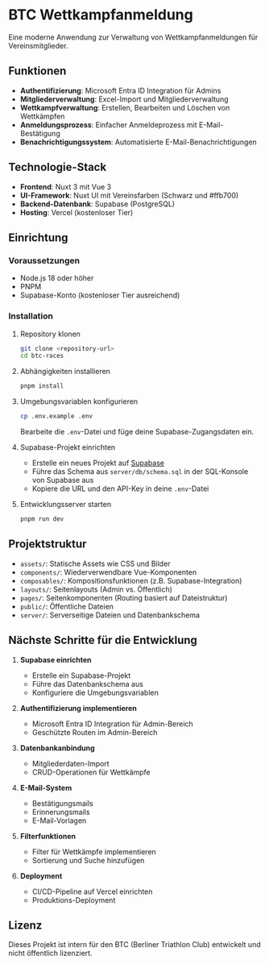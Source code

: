 # BTC Wettkampfanmeldung

Eine moderne Anwendung zur Verwaltung von Wettkampfanmeldungen für Vereinsmitglieder.

## Funktionen

- **Authentifizierung**: Microsoft Entra ID Integration für Admins
- **Mitgliederverwaltung**: Excel-Import und Mitgliederverwaltung
- **Wettkampfverwaltung**: Erstellen, Bearbeiten und Löschen von Wettkämpfen
- **Anmeldungsprozess**: Einfacher Anmeldeprozess mit E-Mail-Bestätigung
- **Benachrichtigungssystem**: Automatisierte E-Mail-Benachrichtigungen

## Technologie-Stack

- **Frontend**: Nuxt 3 mit Vue 3
- **UI-Framework**: Nuxt UI mit Vereinsfarben (Schwarz und #ffb700)
- **Backend-Datenbank**: Supabase (PostgreSQL)
- **Hosting**: Vercel (kostenloser Tier)

## Einrichtung

### Voraussetzungen

- Node.js 18 oder höher
- PNPM
- Supabase-Konto (kostenloser Tier ausreichend)

### Installation

1. Repository klonen

    ```bash
    git clone <repository-url>
    cd btc-races
    ```

2. Abhängigkeiten installieren

    ```bash
    pnpm install
    ```

3. Umgebungsvariablen konfigurieren

    ```bash
    cp .env.example .env
    ```

    Bearbeite die `.env`-Datei und füge deine Supabase-Zugangsdaten ein.

4. Supabase-Projekt einrichten

    - Erstelle ein neues Projekt auf [Supabase](https://supabase.com)
    - Führe das Schema aus `server/db/schema.sql` in der SQL-Konsole von Supabase aus
    - Kopiere die URL und den API-Key in deine `.env`-Datei

5. Entwicklungsserver starten
    ```bash
    pnpm run dev
    ```

## Projektstruktur

- `assets/`: Statische Assets wie CSS und Bilder
- `components/`: Wiederverwendbare Vue-Komponenten
- `composables/`: Kompositionsfunktionen (z.B. Supabase-Integration)
- `layouts/`: Seitenlayouts (Admin vs. Öffentlich)
- `pages/`: Seitenkomponenten (Routing basiert auf Dateistruktur)
- `public/`: Öffentliche Dateien
- `server/`: Serverseitige Dateien und Datenbankschema

## Nächste Schritte für die Entwicklung

1. **Supabase einrichten**

    - Erstelle ein Supabase-Projekt
    - Führe das Datenbankschema aus
    - Konfiguriere die Umgebungsvariablen

2. **Authentifizierung implementieren**

    - Microsoft Entra ID Integration für Admin-Bereich
    - Geschützte Routen im Admin-Bereich

3. **Datenbankanbindung**

    - Mitgliederdaten-Import
    - CRUD-Operationen für Wettkämpfe

4. **E-Mail-System**

    - Bestätigungsmails
    - Erinnerungsmails
    - E-Mail-Vorlagen

5. **Filterfunktionen**

    - Filter für Wettkämpfe implementieren
    - Sortierung und Suche hinzufügen

6. **Deployment**
    - CI/CD-Pipeline auf Vercel einrichten
    - Produktions-Deployment

## Lizenz

Dieses Projekt ist intern für den BTC (Berliner Triathlon Club) entwickelt und nicht öffentlich lizenziert.
